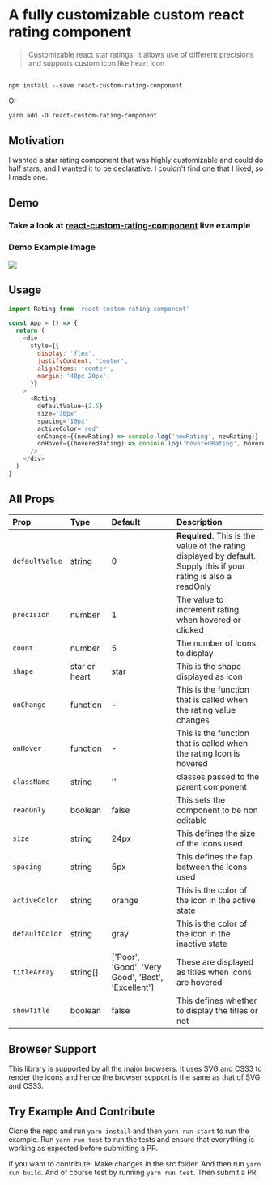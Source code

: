 # A fully customizable custom react rating component

> Customizable react star ratings. It allows use of different precisions and supports custom icon like heart icon

##

```shell
npm install --save react-custom-rating-component
```

Or

```shell
yarn add -D react-custom-rating-component
```

## Motivation

I wanted a star rating component that was highly customizable and could do half stars, and I wanted it to be declarative. I couldn't find one that I liked, so I made one.

## Demo

### Take a look at [react-custom-rating-component](https://react-custom-rating-component.web.app/) live example

### Demo Example Image

![](https://react-custom-rating-component.web.app/package-sc-1.png)

## Usage

```js
import Rating from 'react-custom-rating-component'

const App = () => {
  return (
    <div
      style={{
        display: 'flex',
        justifyContent: 'center',
        alignItems: 'center',
        margin: '40px 20px',
      }}
    >
      <Rating
        defaultValue={2.5}
        size='30px'
        spacing='10px'
        activeColor='red'
        onChange={(newRating) => console.log('newRating', newRating)}
        onHover={(hoveredRating) => console.log('hoveredRating', hoveredRating)}
      />
    </div>
  )
}
```

## All Props

| Prop           | Type          | Default                                            | Description                                                                                                       |
| :------------- | :------------ | :------------------------------------------------- | :---------------------------------------------------------------------------------------------------------------- |
| `defaultValue` | string        | 0                                                  | **Required**. This is the value of the rating displayed by default. Supply this if your rating is also a readOnly |
| `precision`    | number        | 1                                                  | The value to increment rating when hovered or clicked                                                             |
| `count`        | number        | 5                                                  | The number of Icons to display                                                                                    |
| `shape`        | star or heart | star                                               | This is the shape displayed as icon                                                                               |
| `onChange`     | function      | -                                                  | This is the function that is called when the rating value changes                                                 |
| `onHover`      | function      | -                                                  | This is the function that is called when the rating Icon is hovered                                               |
| `className`    | string        | ''                                                 | classes passed to the parent component                                                                            |
| `readOnly`     | boolean       | false                                              | This sets the component to be non editable                                                                        |
| `size`         | string        | 24px                                               | This defines the size of the Icons used                                                                           |
| `spacing`      | string        | 5px                                                | This defines the fap between the Icons used                                                                       |
| `activeColor`  | string        | orange                                             | This is the color of the icon in the active state                                                                 |
| `defaultColor` | string        | gray                                               | This is the color of the icon in the inactive state                                                               |
| `titleArray`   | string[]      | ['Poor', 'Good', 'Very Good', 'Best', 'Excellent'] | These are displayed as titles when icons are hovered                                                              |
| `showTitle`    | boolean       | false                                              | This defines whether to display the titles or not                                                                 |

## Browser Support

This library is supported by all the major browsers. It uses SVG and CSS3 to render the icons and hence the browser support is the same as that of SVG and CSS3.

## Try Example And Contribute

Clone the repo and run `yarn install` and then `yarn run start` to run the example.
Run `yarn run test` to run the tests and ensure that everything is working as expected before submitting a PR.

If you want to contribute: Make changes in the src folder. And then run `yarn run build`. And of course test by running `yarn run test`. Then submit a PR.
